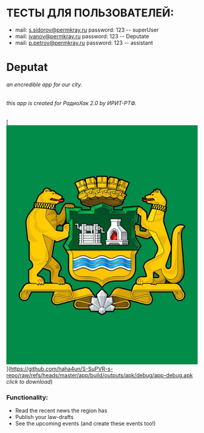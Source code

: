 # ТЕСТЫ ДЛЯ ПОЛЬЗОВАТЕЛЕЙ: 
- mail: s.sidorov@permkray.ru password: 123  -- superUser
- mail: ivanov@permkray.ru password: 123 -- Deputate
- mail: p.petrov@permkray.ru password: 123 -- assistant 
# Deputat
###### an encredible app for our city.
###### *this app is created for РадиоХак 2.0 by ИРИТ-РТФ.*
[![*click to download*](https://github.com/haha4un/S-SuPVR-s-repo/blob/master/app/src/main/res/drawable/new_icon.jpg?raw=true "*click to download*")](https://github.com/haha4un/S-SuPVR-s-repo/raw/refs/heads/master/app/build/outputs/apk/debug/app-debug.apk *click to download*)


### Functionality:
- Read the recent news the region has
- Publish your law-drafts
- See the upcoming events (and create these events too!)



